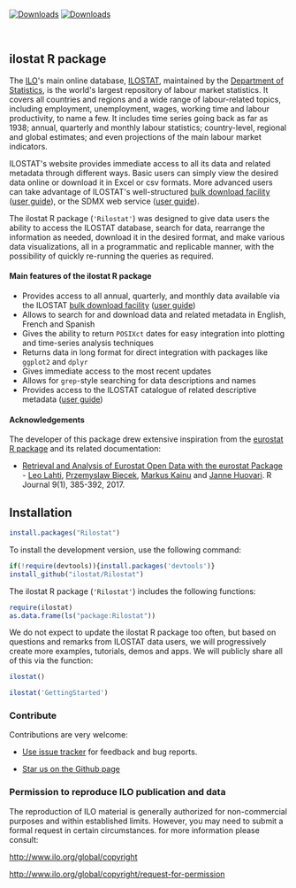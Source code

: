 



<br>

[![Downloads](http://cranlogs.r-pkg.org/badges/grand-total/Rilostat)](https://cran.r-project.org/package=Rilostat)
[![Downloads](http://cranlogs.r-pkg.org/badges/iostat)](https://cran.r-project.org/package=Rilostat)

<!-- [![AppVeyor Build Status](https://ci.appveyor.com/api/projects/status/github/ilostat/Rilostat?branch=master&svg=true)](https://ci.appveyor.com/project/ilostat/Rilostat) -->
<!-- [![CRAN_Status_Badge](http://www.r-pkg.org/badges/version/Rilostat)](https://cran.r-project.org/package=Rilostat) -->

<br>

## ilostat R package

<!-- README.md is generated from README.Rmd. Please edit that file -->


The [ILO](https://www.ilo.org)'s main online database, [ILOSTAT](https://www.ilo.org/ilostat), maintained by the [Department of Statistics](https://www.ilo.org/stats), 
is the world's largest repository of labour market statistics. It covers all countries and regions and a wide range of labour-related topics, including employment, unemployment, 
wages, working time and labour productivity, to name a few. It includes time series going back as far as 1938; annual, quarterly and monthly labour statistics; country-level, 
regional and global estimates; and even projections of the main labour market indicators.
  
ILOSTAT's website provides immediate access to all its data and related metadata through different ways. Basic users can simply view the desired data online or download it in Excel or csv formats. 
More advanced users can take advantage of ILOSTAT's well-structured [bulk download facility](http://www.ilo.org/ilostat/faces/oracle/webcenter/portalapp/pagehierarchy/Page30.jspx) ([user guide](http://www.ilo.org/ilostat-files/WEB_bulk_download/ILOSTAT_BulkDownload_Guidelines.pdf)), or the SDMX web service ([user guide](http://www.ilo.org/ilostat/content/conn/ILOSTATContentServer/path/Contribution%20Folders/statistics/web_pages/static_pages/technical_page/ilostat_appl/SDMX_User_Guide.pdf)).

  
The ilostat R package (`'Rilostat'`) was designed to give data users the ability to access the ILOSTAT database, search for data, rearrange the information as needed, download it in the desired format, and 
make various data visualizations, all in a programmatic and replicable manner, with the possibility of quickly re-running the queries as required.

#### Main features of the ilostat R package 

- Provides access to all annual, quarterly, and monthly data available via the ILOSTAT [bulk download facility](http://www.ilo.org/ilostat/faces/oracle/webcenter/portalapp/pagehierarchy/Page30.jspx) ([user guide](http://www.ilo.org/ilostat-files/WEB_bulk_download/ILOSTAT_BulkDownload_Guidelines.pdf))
- Allows to search for and download data and related metadata in English, French and Spanish
- Gives the ability to return `POSIXct` dates for easy integration into plotting and time-series analysis techniques
- Returns data in long format for direct integration with packages like `ggplot2` and `dplyr`
- Gives immediate access to the most recent updates
- Allows for `grep`-style searching for data descriptions and names
- Provides access to the ILOSTAT catalogue of related descriptive metadata ([user guide](http://www.ilo.org/ilostat/content/conn/ILOSTATContentServer/path/Contribution%20Folders/statistics/web_pages/static_pages/technical_page/ilostat_appl/SDMX_User_Guide.pdf))

#### Acknowledgements

The developer of this package drew extensive inspiration from the [eurostat R package](https://CRAN.R-project.org/package=eurostat) and its related documentation:  
  - [Retrieval and Analysis of Eurostat Open Data with the eurostat Package](https://journal.r-project.org/archive/2017/RJ-2017-019/RJ-2017-019.pdf) - [Leo Lahti](https://github.com/antagomir), [Przemyslaw Biecek](https://github.com/pbiecek), [Markus Kainu](https://github.com/muuankarski) and [Janne Huovari](https://github.com/jhuovari). R Journal 9(1), 385-392, 2017.

## <a name="installation"></a>Installation



```r
install.packages("Rilostat")
```


To install the development version, use the following command:


```r
if(!require(devtools)){install.packages('devtools')}
install_github("ilostat/Rilostat")
```

The ilostat R package (`'Rilostat'`) includes the following functions:


```r
require(ilostat)
as.data.frame(ls("package:Rilostat"))

```



We do not expect to update the ilostat R package too often, but based on questions and remarks from ILOSTAT 
data users, we will progressively create more examples, 
tutorials, demos and apps. We will publicly share all of this via the function:


```r
ilostat()

ilostat('GettingStarted')
```


### Contribute

Contributions are very welcome:

  * [Use issue tracker](https://github.com/ilostat/Rilostat/issues) for feedback and bug reports.
  
  * [Star us on the Github page](https://github.com/ilostat/Rilostat)
  
### Permission to reproduce ILO publication and data

The reproduction of ILO material is generally authorized for non-commercial purposes and within established limits. 
However, you may need to submit a formal request in certain circumstances. for more information please consult:

http://www.ilo.org/global/copyright 

http://www.ilo.org/global/copyright/request-for-permission
